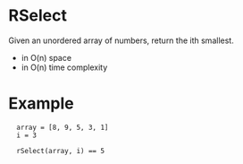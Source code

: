 # RSelect

Given an unordered array of numbers, return the ith smallest.

- in O(n) space
- in O(n) time complexity

# Example

```
  array = [8, 9, 5, 3, 1]
  i = 3

  rSelect(array, i) == 5
```